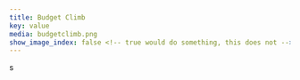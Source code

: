 ```yaml
---
title: Budget Climb
key: value
media: budgetclimb.png
show_image_index: false <!-- true would do something, this does not -->
---
```



s